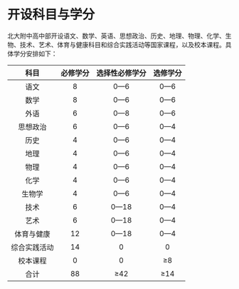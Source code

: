# 开设科目与学分

北大附中高中部开设语文、数学、英语、思想政治、历史、地理、物理、化学、生物、技术、艺术、体育与健康科目和综合实践活动等国家课程，以及校本课程。具体学分安排如下：

|科目|必修学分|选择性必修学分| 选修学分 |
|:------:|:------:|:---:|:---:|
| 语文 | 8 | 0—6 | 0—6 |
| 数学 | 8 | 0—6 | 0—6 |
| 外语 | 6 | 0—8 | 0—6 |
| 思想政治 | 6 | 0—6 | 0—4 |
| 历史 | 4 | 0—6 | 0—4 |
| 地理 | 4 | 0—6 | 0—4 |
| 物理 | 4 | 0—6 | 0—4 |
| 化学 | 4 | 0—6 | 0—4 |
| 生物学 | 4 | 0—6 | 0—4 |
| 技术 | 6 | 0—18 | 0—4 |
| 艺术 | 6 | 0—18 | 0—4 |
| 体育与健康 | 12 | 0—18 | 0—4 |
| 综合实践活动 | 14 | 0 | 0 |
| 校本课程 | 0 | 0 | ≥8 |
| 合计 | 88 | ≥42 | ≥14 |
